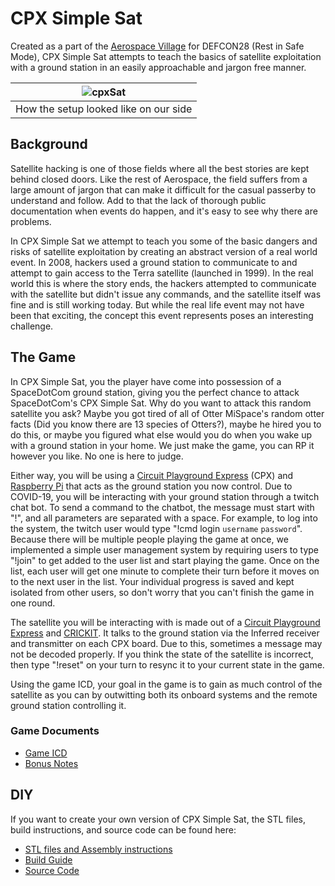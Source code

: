 # CPX Simple Sat

Created as a part of the [Aerospace Village](https://aerospacevillage.org/) for DEFCON28 (Rest in Safe Mode), CPX Simple Sat attempts to teach the basics of satellite exploitation with a ground station in an easily approachable and jargon free manner.

| ![cpxSat](./photos/cpxsat.jpg) |
| :---: |
| How the setup looked like on our side |

## Background

Satellite hacking is one of those fields where all the best stories are kept behind closed doors.  Like the rest of Aerospace, the field suffers from a large amount of jargon that can make it difficult for the casual passerby to understand and follow.  Add to that the lack of thorough public documentation when events do happen, and it's easy to see why there are problems.  

In CPX Simple Sat we attempt to teach you some of the basic dangers and risks of satellite exploitation by creating an abstract version of a real world event.  In 2008, hackers used a ground station to communicate to and attempt to gain access to the Terra satellite (launched in 1999).  In the real world this is where the story ends, the hackers attempted to communicate with the satellite but didn't issue any commands, and the satellite itself was fine and is still working today.  But while the real life event may not have been that exciting, the concept this event represents poses an interesting challenge.

## The Game

In CPX Simple Sat, you the player have come into possession of a SpaceDotCom ground station, giving you the perfect chance to attack SpaceDotCom's CPX Simple Sat.  Why do you want to attack this random satellite you ask?  Maybe you got tired of all of Otter MiSpace's random otter facts (Did you know there are 13 species of Otters?), maybe he hired you to do this, or maybe you figured what else would you do when you wake up with a ground station in your home.  We just make the game, you can RP it however you like.  No one is here to judge.

Either way, you will be using a [Circuit Playground Express](https://www.adafruit.com/product/3333) (CPX) and [Raspberry Pi](https://www.raspberrypi.org/) that acts as the ground station you now control.  Due to COVID-19, you will be interacting with your ground station through a twitch chat bot.  To send a command to the chatbot, the message must start with "!", and all parameters are separated with a space.  For example, to log into the system, the twitch user would type "!cmd login `username` `password`".  Because there will be multiple people playing the game at once, we implemented a simple user management system by requiring users to type "!join" to get added to the user list and start playing the game.  Once on the list, each user will get one minute to complete their turn before it moves on to the next user in the list.  Your individual progress is saved and kept isolated from other users, so don't worry that you can't finish the game in one round.  

The satellite you will be interacting with is made out of a  [Circuit Playground Express](https://www.adafruit.com/product/3333) and [CRICKIT](https://www.adafruit.com/product/3093).  It talks to the ground station via the Inferred receiver and transmitter on each CPX board.  Due to this, sometimes a message may not be decoded properly.  If you think the state of the satellite is incorrect, then type "!reset" on your turn to resync it to your current state in the game.  

Using the game ICD, your goal in the game is to gain as much control of the satellite as you can by outwitting both its onboard systems and the remote ground station controlling it.  

### Game Documents

- [Game ICD](./SimpleSat_ICD.pdf)
- [Bonus Notes](./BONUS-cpx-sat-notes.pdf)

## DIY

If you want to create your own version of CPX Simple Sat, the STL files, build instructions, and source code can be found here: 

- [STL files and Assembly instructions](./3D_Files/README.md)
- [Build Guide](./buildGuide.md)
- [Source Code](./code/README.md)
